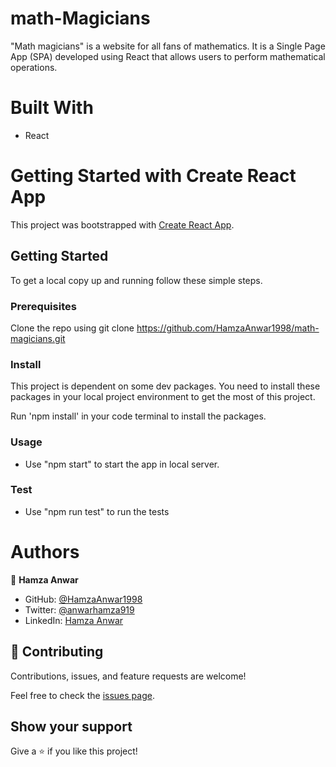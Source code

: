 # math-Magicians
"Math magicians" is a website for all fans of mathematics. It is a Single Page App (SPA) developed using React that allows users to perform mathematical operations.

# Built With
- React

# Getting Started with Create React App
This project was bootstrapped with [Create React App](https://github.com/facebook/create-react-app).

## Getting Started

To get a local copy up and running follow these simple steps.

### Prerequisites
Clone the repo using git clone https://github.com/HamzaAnwar1998/math-magicians.git

### Install
This project is dependent on some dev packages. You need to install these packages in your local project environment to get the most of this project.

Run 'npm install' in your code terminal to install the packages.

### Usage
- Use "npm start" to start the app in local server.

### Test
- Use "npm run test" to run the tests

# Authors

👤 **Hamza Anwar**

- GitHub: [@HamzaAnwar1998](https://github.com/HamzaAnwar1998/)
- Twitter: [@anwarhamza919](https://twitter.com/anwarhamza919/)
- LinkedIn: [Hamza Anwar](https://www.linkedin.com/in/hamza-anwar-565563156/)

## 🤝 Contributing

Contributions, issues, and feature requests are welcome!

Feel free to check the [issues page](../../issues/).

## Show your support

Give a ⭐️ if you like this project!